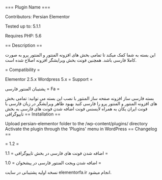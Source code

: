 === Plugin Name ===

Contributors: Persian Elementor

Tested up to: 5.1.1

Requires PHP: 5.6

== Description ==

این بسته به شما کمک میکند تا تمامی بخش های افزونه المنتور و المنتور پرو به صورت کاملا فارسی باشد. همچنین فونت بخش ویرایشگر افزونه اصلاح شده است.

= Compatibility =

Elementor 2.5.x
Wordpress 5.x
= Support =

پشتیبان المنتور فارسی
= Fa =

بسته فارسی ساز افزونه صفحه ساز المنتور
با نصب این بسته می توانید:
تمامی بخش های افزونه المنتور و المنتور پرو را فارسی کنید
بهبود ظاهر ویرایشگر در زبان فارسی با فونت ایران یکان به همراه لایسنس فونت
اضافه شدن فونت های فارسی به بخش تایپوگرافی
== Installation ==

Upload persian-elementor folder to the /wp-content/plugins/ directory
Activate the plugin through the 'Plugins' menu in WordPress
== Changelog ==

= 1.2 =

اضافه شدن فونت های فارسی در بخش تایپوگرافی
= 1.1 =

اضافه شدن ویجت المنتور فارسی در پیشخوان
= 1.0 =

نسخه اولیه
پشتیبانی در سایت elementorfa.ir انجام میشود.